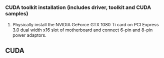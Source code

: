 # 

### CUDA toolkit installation (includes driver, toolkit and CUDA samples)

1. Physically install the NVIDIA GeForce GTX 1080 Ti card on PCI Express 3.0 dual width x16 slot of motherboard and connect 6-pin and 8-pin power adaptors.

## CUDA


